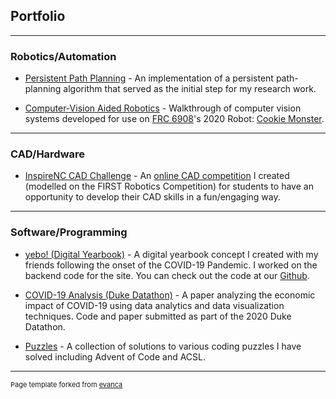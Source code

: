 ## Portfolio

---

### Robotics/Automation

- [Persistent Path Planning](/persistentPlanning.md) -
An implementation of a persistent path-planning algorithm that served as the initial step for my research work.

- [Computer-Vision Aided Robotics](/cvAidedRobotics.md) -
Walkthrough of computer vision systems developed for use on [FRC 6908](https://inspirenc.us/frc-6908-infuzed)'s 2020 Robot: [Cookie Monster](https://www.thebluealliance.com/team/6908/2020).


<!-- TODO: Create and include RC Car page -->
<!-- - [Remote Control Car](https://github.com/kmgovind) -
Simple bluetooth-controlled car built using an arduino and scrap wood for a 10th grade physics project. Includes custom CLI controller for vehicle. -->

---

### CAD/Hardware

<!-- TODO: Update CAD section -->

- [InspireNC CAD Challenge](https://inspirenc.us/inspirenc-cad-challenge) -
An [online CAD competition](https://inspirenc.us/inspirenc-cad-challenge) I created (modelled on the FIRST Robotics Competition) for students to have an opportunity to develop their CAD skills in a fun/engaging way.


<!-- - [Robot in 3 Days (2021)](https://github.com/kmgovind) - 
Robot I designed for the 2021 Robot in 3 Days challenge as a member of [Full Moon Robotics](https://fullmoonrobotics.org/).

- [F4 CAD Challenge](https://github.com/kmgovind) - 
Robots I designed for various iterations of the F4 CADathon. -->

---

### Software/Programming

- [yebo! (Digital Yearbook)](http://yebo.pythonanywhere.com/) - 
A digital yearbook concept I created with my friends following the onset of the COVID-19 Pandemic. I worked on the backend code for the site. You can check out the code at our [Github](https://github.com/yebo-app).

- [COVID-19 Analysis (Duke Datathon)](https://github.com/kmgovind/duke-datathon-2020) - 
A paper analyzing the economic impact of COVID-19 using data analytics and data visualization techniques. Code and paper submitted as part of the 2020 Duke Datathon.

- [Puzzles](https://github.com/kmgovind/programming-problems) - 
A collection of solutions to various coding puzzles I have solved including Advent of Code and ACSL.




---
<p style="font-size:11px">Page template forked from <a href="https://github.com/evanca/quick-portfolio">evanca</a></p>
<!-- Remove above link if you don't want to attibute -->
